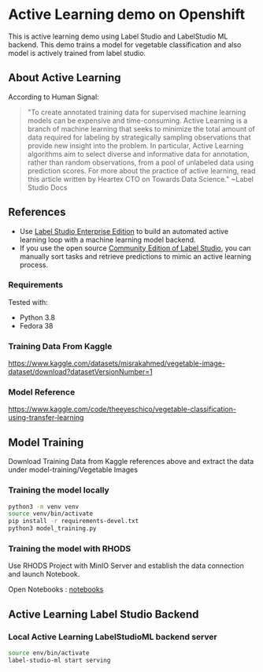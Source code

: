 # Active Learning demo on Openshift

This is active learning demo using Label Studio and LabelStudio ML backend. This demo trains a model for vegetable classification and also model is actively trained from label studio.

## About Active Learning

According to Human Signal:

>"To create annotated training data for supervised machine learning models can be expensive and time-consuming. Active Learning is a branch of machine learning that seeks to minimize the total amount of data required for labeling by strategically sampling observations that provide new insight into the problem. In particular, Active Learning algorithms aim to select diverse and informative data for annotation, rather than random observations, from a pool of unlabeled data using prediction scores. For more about the practice of active learning, read this article written by Heartex CTO on Towards Data Science." ~Label Studio Docs


## References

- Use [Label Studio Enterprise Edition](https://docs.humansignal.com/guide/active_learning.html) to build an automated active learning loop with a machine learning model backend. 
- If you use the open source [Community Edition of Label Studio](https://docs.humansignal.com/guide/active_learning.html#Customize-your-active-learning-loop), you can manually sort tasks and retrieve predictions to mimic an active learning process.

### Requirements

Tested with:
- Python 3.8
- Fedora 38

### Training Data From Kaggle
  
https://www.kaggle.com/datasets/misrakahmed/vegetable-image-dataset/download?datasetVersionNumber=1

### Model Reference
  
https://www.kaggle.com/code/theeyeschico/vegetable-classification-using-transfer-learning

## Model Training
  
Download Training Data from Kaggle references above and extract the data under model-training/Vegetable Images

### Training the model locally

```sh
python3 -m venv venv
source venv/bin/activate
pip install -r requirements-devel.txt
python3 model_training.py
```

### Training the model with RHODS

Use RHODS Project with MinIO Server and establish the data connection and launch Notebook.

Open Notebooks : [notebooks](notebooks)

## Active Learning Label Studio Backend

### Local Active Learning LabelStudioML backend server

```sh
source env/bin/activate
label-studio-ml start serving
```
